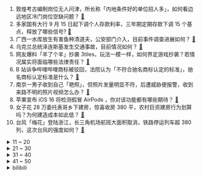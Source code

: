 1. 敦煌考古编制岗位无人问津，所长称「内地条件好的单位招人多」，如何看边远地区冷门岗位空缺问题？ [:link:](https://www.zhihu.com/question/553560682)
2. 多家国有大行 9 月 15 日起下调个人存款利率，三年期定期存款下调 15 个基点，释放了哪些信号? [:link:](https://www.zhihu.com/question/553624722)
3. 广西一水库放生有害鱼种清道夫，公安部门介入，目前事件调查进展如何？ [:link:](https://www.zhihu.com/question/553463722)
4. 乌克兰总统泽连斯基发生交通事故，目前情况如何？ [:link:](https://www.zhihu.com/question/553634521)
5. 网友爆料「羊了个羊」抄袭 3tiles，玩法一模一样，如何界定游戏抄袭？若情况属实将面临哪些法律责任？ [:link:](https://www.zhihu.com/question/553537986)
6. B 站诉争哔哩哔哩商标被驳回，法院认为「不符合驰名商标认定的标准」，驰名商标认定标准是什么？ [:link:](https://www.zhihu.com/question/553518260)
7. 南京一男子收到自己「艳照」，但照片发量明显不符，后遭威胁便报警，收到来路不明的照片视频怎么办？ [:link:](https://www.zhihu.com/question/553494353)
8. 苹果宣布 iOS 16 将检测假冒 AirPods ，你对该功能都有哪些期待？ [:link:](https://www.zhihu.com/question/553356984)
9. 女子花 28 万委托表哥乡下建房，惊喜收房 380 平，农村巨资建房行为划算吗？为何建造成本如此低？ [:link:](https://www.zhihu.com/question/553489018)
10. 台风「梅花」登陆浙江，长三角机场航班大面积取消，铁路停运列车超 380 列，这次台风的强度如何？ [:link:](https://www.zhihu.com/question/553501054)
<details>
<summary>11 ~ 20</summary>

11. 「羊了个羊」太火爆服务器 2 天崩 3 次，网友热议过关太难，哪些因素导致该游戏爆红？ [:link:](https://www.zhihu.com/question/553526017)
12. “我上去就是一拳”怎么翻译成英语？ [:link:](https://www.zhihu.com/question/549566483)
13. 58 岁自驾阿姨苏敏出走 2 年后决定离婚「还彼此自由」，她的选择给你带来哪些启示？ [:link:](https://www.zhihu.com/question/553644286)
14. 男子和朋友喝 22 瓶酒起幻觉坠楼身亡，家属「起诉同饮者」获赔 17 万，如何看待法院此案判决？ [:link:](https://www.zhihu.com/question/553518593)
15. 工作的意义究竟是什么？如何从工作中获得价值感？ [:link:](https://www.zhihu.com/question/551072211)
16. 集美大学新生开学典礼，校长喊话「没有家国情怀，就不要考公」，如何看待这一建议？ [:link:](https://www.zhihu.com/question/552730178)
17. 世卫组织估计至少 1700 万欧洲人被新冠后遗症困扰，有哪些信息值得关注？ [:link:](https://www.zhihu.com/question/553597586)
18. 假设两个人分别以60%光速相背向运动，那么其中两者的相对速度不是超越光速了吗？ [:link:](https://www.zhihu.com/question/552944964)
19. 能否分享一张你最喜欢的风景照片？ [:link:](https://www.zhihu.com/question/539059472)
20. 如何看待高速服务区餐厅里「老鼠在包子旁悠闲理毛」？高速服务区的卫生情况如何监督？ [:link:](https://www.zhihu.com/question/553278801)
</details>
<details>
<summary>21 ~ 30</summary>

21. 河北三河 9 月 13 日 6 时起实行全域静默管理，目前当地疫情情况如何？ [:link:](https://www.zhihu.com/question/553268552)
22. 为什么我越来越觉得感觉《名侦探柯南》最终会烂尾？ [:link:](https://www.zhihu.com/question/419783228)
23. 只有学习才是唯一的出路吗，为什么父母只会强迫要好好学习，自己的爱好跟喜欢就觉得是浪费时间? [:link:](https://www.zhihu.com/question/553389490)
24. 如何评价 2022 国赛数学建模 abc 题思路模型？ [:link:](https://www.zhihu.com/question/550570748)
25. 如果把工作比喻成一种关系，你觉得工作是你的什么？ [:link:](https://www.zhihu.com/question/551073416)
26. 古代军队如何应对军队进食时的敌袭？ [:link:](https://www.zhihu.com/question/549527727)
27. 已经高二了，现在字体是奶酪体怎么办？ [:link:](https://www.zhihu.com/question/523717315)
28. 河北一女子求职问五险被嘲讽 「你以为你来当公务员呢」，求职者如何维护自己正当权益？ [:link:](https://www.zhihu.com/question/553345002)
29. 如何评价2022年9月新发布的Geforce RTX3060 8G版显卡？ [:link:](https://www.zhihu.com/question/553281766)
30. 比特币周二重挫逾 10% ，全网 24 小时 7 万人爆仓，近 28 亿元蒸发，发生了什么？ [:link:](https://www.zhihu.com/question/553469940)
</details>
<details>
<summary>31 ~ 40</summary>

31. 怎么看待华为 Mate 50 在国内和 iPhone 14 形成竞争？ [:link:](https://www.zhihu.com/question/552439236)
32. 如何看待女方悔婚拒退彩礼，男子挂横幅寻人？ [:link:](https://www.zhihu.com/question/553408128)
33. 杨超越在《脱口秀大会》第五季中的表现怎么样？ [:link:](https://www.zhihu.com/question/553400706)
34. 为什么很多人宁愿买 iPhone14 都不愿加 2000 买 iPhone14Pro? [:link:](https://www.zhihu.com/question/552708238)
35. 苏州市区全域放开购房，外地人购买首套房「无需社保或个税证明」，这对当地房地产市场有哪些影响？ [:link:](https://www.zhihu.com/question/553591846)
36. 为什么所有的人际关系里，只要我不主动就没有人主动找我? [:link:](https://www.zhihu.com/question/498191369)
37. 人大代表建议牙体治疗费用纳入医保，国家医保局答复「加强口腔种植类医疗服务价格管理」，将带来哪些影响？ [:link:](https://www.zhihu.com/question/553470608)
38. 如何看待屠杀阿富汗平民的澳军士兵，受邀参加英女王葬礼？ [:link:](https://www.zhihu.com/question/553455873)
39. 男子将 190 公斤猪血制假鸭血售卖「注水掺甲醛保鲜」，其将受到怎样的法律处罚？真假鸭血如何区分？ [:link:](https://www.zhihu.com/question/553474892)
40. 已经准备高三了，和班上同学还是没什么交情，一个人独来独往，成绩也就一般，有必要去迎合他们吗? [:link:](https://www.zhihu.com/question/544228257)
</details>
<details>
<summary>41 ~ 50</summary>

41. 家里太穷是种什么感觉？ [:link:](https://www.zhihu.com/question/392220504)
42. 法考有什么应试技巧？ [:link:](https://www.zhihu.com/question/401578461)
43. 23届秋招接到进面通知，但完全没有面试经验该如何准备？ [:link:](https://www.zhihu.com/question/553385428)
44. 如果不考虑钱，你会做什么？ [:link:](https://www.zhihu.com/question/552092813)
45. 网传公司厕所隔间装监控，工作人员回应「为监控员工吸烟」，此举侵害员工哪些权益？应如何维权？ [:link:](https://www.zhihu.com/question/553476470)
46. 有哪些看起来很一般，但是吃起来很惊艳的水果推荐？ [:link:](https://www.zhihu.com/question/552722612)
47. 台风「梅花」移入江苏减弱为强热带风暴，9 月 15 日晚将再登山东沿海，目前情况如何？ [:link:](https://www.zhihu.com/question/553635043)
48. 「羊了个羊」否认抄袭，称游戏使用的是最基础玩法，用户自有判断，如何看待这一回应？ [:link:](https://www.zhihu.com/question/553598528)
49. 假如依照龟仙人的训练法训练六个月，能达到什么水平？ [:link:](https://www.zhihu.com/question/553133041)
50. 好吃懒做的本质是什么？ [:link:](https://www.zhihu.com/question/540383127)
</details><details>
<summary>bilibili</summary>

1. 醒狮酥，但是老虎版，且翻车Plus版... [:link:](//www.bilibili.com/video/BV1NG41137um)
2. 你们要的100万粉丝女装来了 [:link:](//www.bilibili.com/video/BV11e411T7hm)
3. 张 三 诱 捕 器 [:link:](//www.bilibili.com/video/BV17T411M7gs)
4. 这还能是.......地铁跑酷！?保安被辞职的原因找到了 [:link:](//www.bilibili.com/video/BV12a411u7QB)
5. 能不能在法庭上整活 [:link:](//www.bilibili.com/video/BV1SD4y1q7zD)
6. 鸡：你都留下指纹了，还说问题不大？ [:link:](//www.bilibili.com/video/BV1uG41137hz)
7. 苏联黑帮如何在美国逃税【神奇组织02】 [:link:](//www.bilibili.com/video/BV1cP4y1o7G3)
8. 苍兰诀番外:太可惜了！同心咒怎么可以不这样用几次就结束了呢？！ [:link:](//www.bilibili.com/video/BV11d4y137Vn)
9. 王小美，似我的心上人！！ [:link:](//www.bilibili.com/video/BV1Nd4y1971Z)
10. 今晚不走是小狗 [:link:](//www.bilibili.com/video/BV1nt4y1j7m9)
<details>
<summary>11 ~ 20</summary>

11. 本来开开心心的 [:link:](//www.bilibili.com/video/BV1aP411G79B)
12. 如果她是个女孩纸那一定很酷吧！ [:link:](//www.bilibili.com/video/BV14B4y137r7)
13. 三斤的小猫，五斤的可爱！ [:link:](//www.bilibili.com/video/BV1bW4y1B7bL)
14. 《广 式 扣 肉 饭》 [:link:](//www.bilibili.com/video/BV1CB4y1n7Lz)
15. 和好朋友一起吃个火锅 [:link:](//www.bilibili.com/video/BV1B14y1e7Ss)
16. 这摆在家里，不得是最吸睛的？ [:link:](//www.bilibili.com/video/BV1id4y137qq)
17. 快四年没回国的我，忽然出现在家！我妈差点打死我 [:link:](//www.bilibili.com/video/BV1fT411M7d2)
18. 【方舟手书动画】罗德岛女子掰手腕大赛 [:link:](//www.bilibili.com/video/BV17e4y1a7zm)
19. 穿粉色蓬蓬裙的男人 [:link:](//www.bilibili.com/video/BV1JV4y1p7GT)
20. 你以为警察蜀黍都很正经，事实就是这样的 [:link:](//www.bilibili.com/video/BV1KV4y1g7x1)
</details>
<details>
<summary>21 ~ 30</summary>

21. 去年拍了没发的视频，这两天翻出来一看，嚯！跟新的一样！ [:link:](//www.bilibili.com/video/BV1XB4y1J7XW)
22. 《 还 没 录 取 就 被 开 除 了 ...》 [:link:](//www.bilibili.com/video/BV1xP4y1Z7zA)
23. 一顿饭吃掉1w？探店全中国最贵意大利餐厅！到底吃了点啥？ [:link:](//www.bilibili.com/video/BV1hP411G7sw)
24. 中秋节给女骗子买火车票，让她连夜回家！ [:link:](//www.bilibili.com/video/BV1MB4y1n7fQ)
25. 老师，但是“火力全开” [:link:](//www.bilibili.com/video/BV16G411V7Wy)
26. 学弟学妹当自强，自己的行李自己扛 [:link:](//www.bilibili.com/video/BV1Yt4y1L7Tt)
27. 李甫西大夫但是真人版（战甫西大夫） [:link:](//www.bilibili.com/video/BV1SY4y1K7Sa)
28. 你们这群人食不食油饼啊哈哈哈哈哈哈哈 [:link:](//www.bilibili.com/video/BV1yg411m7Dc)
29. “这支舞，我只给你一个人跳” [:link:](//www.bilibili.com/video/BV1jD4y1q75B)
30. 看好了，这才是凡人之躯比肩神明！《雷神4》原作到底有多好看 [:link:](//www.bilibili.com/video/BV1sT411M71D)
</details>
<details>
<summary>31 ~ 40</summary>

31. 「小泽」iPhone 14 Pro系列评测：灵动岛居然不是终极大招？ [:link:](//www.bilibili.com/video/BV1Ae411g7VM)
32. 派蒙：车速太快了啊啊啊啊啊！！【原神动画】 [:link:](//www.bilibili.com/video/BV1tt4y1L7Hu)
33. 【时代少年团】《光环中的少年— “盛夏”》 （上） [:link:](//www.bilibili.com/video/BV1HG4y1q77q)
34. 老祖宗的审美你不得不服！来看看那些惊艳你的古建筑之美！ [:link:](//www.bilibili.com/video/BV1T24y1Z77M)
35. 不要“做”挑战？（第十六期） [:link:](//www.bilibili.com/video/BV15W4y1i7iM)
36. 实体版《海绵宝宝》，终于做出来了！ [:link:](//www.bilibili.com/video/BV1YG4y1z7ku)
37. 请选择你的天堂 [:link:](//www.bilibili.com/video/BV1Ee4y1y7WU)
38. 我好像真的嫁到了吸血鬼家族…… [:link:](//www.bilibili.com/video/BV14V4y1g7g3)
39. 他们变身，我也就多看了亿遍而已！ [:link:](//www.bilibili.com/video/BV1HY4y1K7Le)
40. 一些较为超前的卖货视频 [:link:](//www.bilibili.com/video/BV1oa411u7WV)
</details>
<details>
<summary>41 ~ 50</summary>

41. 笑死！狸第一次见人类幼崽，双方轮流破防了 [:link:](//www.bilibili.com/video/BV1WP411G75Y)
42. 我不玩了～我柜子动了～ [:link:](//www.bilibili.com/video/BV1pD4y1q7DZ)
43. UP主的夏天第二季 EP1. [:link:](//www.bilibili.com/video/BV1j14y1v7h5)
44. 3种食材4味调料，这一口国宴东坡肉40年的功夫！ [:link:](//www.bilibili.com/video/BV1J14y1v7Py)
45. 这视频绝了，全卡上了 [:link:](//www.bilibili.com/video/BV17G4y1z75J)
46. “长大后才发现，这么棒的动漫越来越少了......” [:link:](//www.bilibili.com/video/BV1K24y1Z7gk)
47. 谁教你这么聊天的 [:link:](//www.bilibili.com/video/BV1f14y1e7vy)
48. 叔叔，把女儿嫁给我 [:link:](//www.bilibili.com/video/BV14e411u78t)
49. 师傅说很简单，那就简单做一个大众美食《凉皮》吧！ [:link:](//www.bilibili.com/video/BV1R24y1o7Qa)
50. 我记得好像让她自己包书皮来着 [:link:](//www.bilibili.com/video/BV1BD4y1v7ph)
</details>
<details>
<summary>51 ~ 60</summary>

51. 大胆创新or摆烂升级？iPhone 14 Pro上手评测 [:link:](//www.bilibili.com/video/BV1p14y1v757)
52. 国外竟隐藏着未知人种？在外网疯传的“伪人”测试 [:link:](//www.bilibili.com/video/BV1eT411M7is)
53. 得物×原神｜立「得」百货 [:link:](//www.bilibili.com/video/BV1ea411g7Se)
54. 安柏声优穿成安柏的样子去必胜客 [:link:](//www.bilibili.com/video/BV1id4y137cG)
55. 怎么会有一个公主，不想嫁给王子？？ [:link:](//www.bilibili.com/video/BV1C14y1e7CV)
56. 鸡 翅 牛 逼 症 [:link:](//www.bilibili.com/video/BV1kT411M7n5)
57. 花3000做的mod，大家帮看看值不值！ [:link:](//www.bilibili.com/video/BV1dd4y1z7Jo)
58. 央妈什么时候才能意识到，这才是国人的审美！ [:link:](//www.bilibili.com/video/BV1Z14y1e7mH)
59. “上帝嫉妒你的强大，所以抢走了你的一只手臂” [:link:](//www.bilibili.com/video/BV1vg411m76L)
60. 二胎离婚后终于有了自己的小家，180秒记录装修全过程^_^ [:link:](//www.bilibili.com/video/BV1Bd4y167QB)
</details>
<details>
<summary>61 ~ 70</summary>

61. MC史上最咸鱼的模组！任何物品都能缝合成一个装备！爆锤末影龙！我的世界Minecraft [:link:](//www.bilibili.com/video/BV1QD4y1q7Sw)
62. 科目三：白宫陷落 [:link:](//www.bilibili.com/video/BV16d4y137jo)
63. 天津.鸿起来 厨子探店¥202 [:link:](//www.bilibili.com/video/BV1yt4y177Qa)
64. 文静小女生 [:link:](//www.bilibili.com/video/BV1Xg411m76x)
65. 可能是全网最清楚的睫毛教程 [:link:](//www.bilibili.com/video/BV1dB4y1J7R5)
66. 名字是真晦气，面是真好吃！【凭啥这么贵ep43-毒蛇面馆】 [:link:](//www.bilibili.com/video/BV18B4y1n7w9)
67. 就是这个撩头发！骗我进来追完了一整部剧！【阅片无数Ⅱ 60】 [:link:](//www.bilibili.com/video/BV1xt4y1j7gs)
68. 注销校园卡 [:link:](//www.bilibili.com/video/BV1WG4y1z7iZ)
69. 大堂经理处理员工长假背后的故事 [:link:](//www.bilibili.com/video/BV1cP411H7Qb)
70. （女生）疫情在家 简单剃个寸头 [:link:](//www.bilibili.com/video/BV1MP411G7nD)
</details>
<details>
<summary>71 ~ 80</summary>

71. 【青春补完计划】这还不能让你喜欢上开学？ [:link:](//www.bilibili.com/video/BV1Dg411m7GD)
72. 全世界排名第一的海鲜饭！一年卖2亿份！到底有多好吃？ [:link:](//www.bilibili.com/video/BV1dt4y177zi)
73. 大雾降温中翻越巴朗山，又不能前进了，只能在废弃房里躺平等待 [:link:](//www.bilibili.com/video/BV1kP411G7gG)
74. 当你和你女朋友都不想洗碗时 [:link:](//www.bilibili.com/video/BV1cV4y1g7of)
75. 军训的尴尬瞬间 [:link:](//www.bilibili.com/video/BV1tG4y1z7zo)
76. 是时候复习这档综艺的神人们了！笑到头掉的鬼畜宝库【偶像练习生】 [:link:](//www.bilibili.com/video/BV1DY4y1M7Yt)
77. 一刀1000%暴击伤害？！倒数第一也能瞬间秒一切！【垃圾英雄拯救计划】 [:link:](//www.bilibili.com/video/BV1ve4y187eo)
78. 【半佛】管早恋的老师，越来越少了。 [:link:](//www.bilibili.com/video/BV1VW4y1i7dT)
79. 老头：这是我离五杀最近的一秒！ [:link:](//www.bilibili.com/video/BV1GW4y1i78T)
80. 穿cos服去必胜客没什么，主要是光脚太害羞了！！！！ [:link:](//www.bilibili.com/video/BV1pe4y1a7rC)
</details>
<details>
<summary>81 ~ 90</summary>

81. 教你们做透明手表 [:link:](//www.bilibili.com/video/BV1fg411S7md)
82. “瑜伽裤里装了半家餐厅” [:link:](//www.bilibili.com/video/BV1Pe4y187hK)
83. ▰ ▰ ▰ 崩坏3大电影再度来袭——「德计划rE：警报」▰ ▰ ▰ [:link:](//www.bilibili.com/video/BV1CV4y1u7wm)
84. 大司马去上厕所，出现了这样的画面，弹幕：完美错过 [:link:](//www.bilibili.com/video/BV1sg411m7dK)
85. 火柴人短篇系列 - 篮球 [:link:](//www.bilibili.com/video/BV13P411G7nb)
86. V 我 50 抽 卡 ！ [:link:](//www.bilibili.com/video/BV16D4y1q7vX)
87. 遵守承诺，军训版（原皮）新宝岛他终于来了！ [:link:](//www.bilibili.com/video/BV1VP411H7Bu)
88. 【动画手书】不好说，可是他真的太帅了 [:link:](//www.bilibili.com/video/BV1PG41137PU)
89. 一碗炒饭竟然敢卖我五千！这吃一口难道能成仙？ [:link:](//www.bilibili.com/video/BV1zt4y1L7YJ)
90. 情商太高，也是一种负担… [:link:](//www.bilibili.com/video/BV1LP411G7bx)
</details>
<details>
<summary>91 ~ 100</summary>

91. 爷们要战斗！ [:link:](//www.bilibili.com/video/BV1G24y1Z7pU)
92. 这是小孩可以玩的？【反人类设计】 [:link:](//www.bilibili.com/video/BV1UP4y1Z7QY)
93. 也许英语并不珍贵，但英语主播是我的工作，我更需要注重发音，接受大家的检验，希望我们的国际传播力量越来越强 [:link:](//www.bilibili.com/video/BV1ka411u7Vz)
94. 离别前，就跳一支舞吧... [:link:](//www.bilibili.com/video/BV1qt4y1L72T)
95. 当被阴阳怪气时，学会这几招让TA哑口无言 [:link:](//www.bilibili.com/video/BV1KG4y1z7pp)
96. B站速通区UP主 [:link:](//www.bilibili.com/video/BV1CB4y137tS)
97. 美国百年第一牛排店！¥1800一块的牛排，什么体验？ [:link:](//www.bilibili.com/video/BV16d4y1u7xe)
98. 枪猛还是人猛 [:link:](//www.bilibili.com/video/BV1LW4y1i7rK)
99. 假如电视剧里的道具有演技！ [:link:](//www.bilibili.com/video/BV1wV4y1M7pe)
100. 塔塔开！ [:link:](//www.bilibili.com/video/BV1mt4y1L7Du)
</details></details>